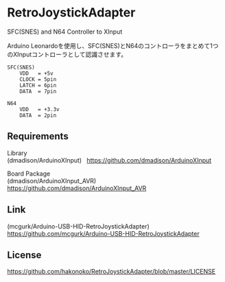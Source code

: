 # RetroJoystickAdapter
SFC(SNES) and N64 Controller to XInput

Arduino Leonardoを使用し、SFC(SNES)とN64のコントローラをまとめて1つのXInputコントローラとして認識させます。  
  
```
SFC(SNES)
    VDD   = +5v
    CLOCK = 5pin
    LATCH = 6pin
    DATA  = 7pin

N64
    VDD   = +3.3v
    DATA  = 2pin
```
  
Requirements
-
Library  
 (dmadison/ArduinoXInput) &nbsp; https://github.com/dmadison/ArduinoXInput  
  
Board Package  
(dmadison/ArduinoXInput_AVR) &nbsp; https://github.com/dmadison/ArduinoXInput_AVR
  
Link
-
(mcgurk/Arduino-USB-HID-RetroJoystickAdapter) &nbsp; https://github.com/mcgurk/Arduino-USB-HID-RetroJoystickAdapter

License
-
https://github.com/hakonoko/RetroJoystickAdapter/blob/master/LICENSE
